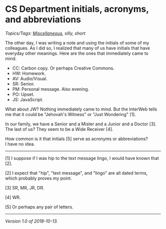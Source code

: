 CS Department initials, acronyms, and abbreviations
===================================================

*Topics/Tags: [Miscellaneous](index-misc), silly, short*

The other day, I was writing a note and using the initials of some of
my colleagues.  As I did so, I realized that many of us have initials
that have everyday other meanings.  Here are the ones that immediately
came to mind.

* CC: Carbon copy.  Or perhaps Creative Commons.
* HW: Homework.
* AV: Audio/Visual.
* SR: Senior.
* PM: Personal message.  Also evening.
* PO: Upset.
* JS: JavaScript.

What about JW?  Nothing immediately came to mind.  But the InterWeb tells
me that it could be "Jehovah's Witness" or "Just Wondering" [1].

In our family, we have a Senior and a Mister and a Junior and a Doctor [3].
The last of us?  They seem to be a Wide Receiver [4].

How common is it that initials [5] serve as acronyms or abbreviations?  
I have no idea.

---

[1] I suppose if I was hip to the text message lingo, I would have known
that [2].

[2] I expect that "hip", "text message", and "lingo" are all dated terms,
which probably proves my point.

[3] SR, MR, JR, DR.

[4] WR.

[5] Or perhaps any pair of letters.

---

*Version 1.0 of 2018-10-13.*
